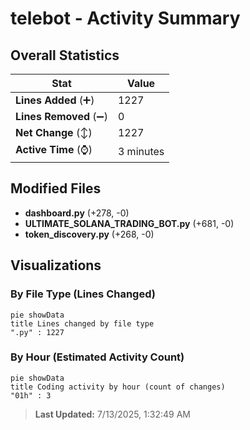 # telebot - Activity Summary 

## Overall Statistics

| Stat                   | Value                                                             |
| ---------------------- | ----------------------------------------------------------------- |
| **Lines Added** (➕)   | 1227                                          |
| **Lines Removed** (➖) | 0                                        |
| **Net Change** (↕)    | 1227                |
| **Active Time** (⌚)   | 3 minutes |


## Modified Files
- **dashboard.py** (+278, -0)
- **ULTIMATE_SOLANA_TRADING_BOT.py** (+681, -0)
- **token_discovery.py** (+268, -0)

## Visualizations

### By File Type (Lines Changed)

```mermaid
pie showData
title Lines changed by file type
".py" : 1227
```

### By Hour (Estimated Activity Count)

```mermaid
pie showData
title Coding activity by hour (count of changes)
"01h" : 3
```


> **Last Updated:** 7/13/2025, 1:32:49 AM